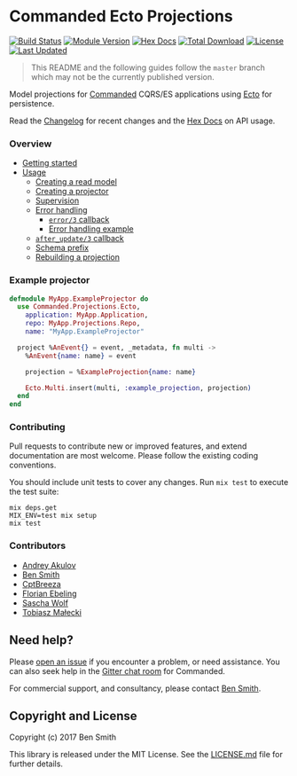 # Commanded Ecto Projections

[![Build Status](https://travis-ci.com/commanded/commanded-ecto-projections.svg?branch=master)](https://travis-ci.com/commanded/commanded-ecto-projections)
[![Module Version](https://img.shields.io/hexpm/v/commanded_ecto_projections.svg)](https://hex.pm/packages/commanded_ecto_projections)
[![Hex Docs](https://img.shields.io/badge/hex-docs-lightgreen.svg)](https://hexdocs.pm/commanded_ecto_projections/)
[![Total Download](https://img.shields.io/hexpm/dt/commanded_ecto_projections.svg)](https://hex.pm/packages/commanded_ecto_projections)
[![License](https://img.shields.io/hexpm/l/commanded_ecto_projections.svg)](https://github.com/commanded/commanded-ecto-projections/blob/master/LICENSE)
[![Last Updated](https://img.shields.io/github/last-commit/commanded/commanded-ecto-projections.svg)](https://github.com/commanded/commanded-ecto-projections/commits/master)

> This README and the following guides follow the `master` branch which may not be the currently published version.

Model projections for [Commanded](https://github.com/commanded/commanded) CQRS/ES applications using [Ecto](https://github.com/elixir-ecto/ecto) for persistence.

Read the [Changelog](CHANGELOG.md) for recent changes and the [Hex Docs](https://hexdocs.pm/commanded_ecto_projections/) on API usage.

### Overview

- [Getting started](guides/getting_started.md)
- [Usage](guides/usage.md)
  - [Creating a read model](guides/usage.md#creating-a-read-model)
  - [Creating a projector](guides/usage.md#creating-a-projector)
  - [Supervision](guides/usage.md#supervision)
  - [Error handling](guides/usage.md#error-handling)
    - [`error/3` callback](guides/usage.md#error3-callback)
    - [Error handling example](guides/usage.md#error-handling-example)
  - [`after_update/3` callback](guides/usage.md#after_update3-callback)
  - [Schema prefix](guides/usage.md#schema-prefix)
  - [Rebuilding a projection](guides/usage.md#rebuilding-a-projection)

### Example projector

```elixir
defmodule MyApp.ExampleProjector do
  use Commanded.Projections.Ecto,
    application: MyApp.Application,
    repo: MyApp.Projections.Repo,
    name: "MyApp.ExampleProjector"

  project %AnEvent{} = event, _metadata, fn multi ->
    %AnEvent{name: name} = event

    projection = %ExampleProjection{name: name}

    Ecto.Multi.insert(multi, :example_projection, projection)
  end
end
```

### Contributing

Pull requests to contribute new or improved features, and extend documentation are most welcome. Please follow the existing coding conventions.

You should include unit tests to cover any changes. Run `mix test` to execute the test suite:

```console
mix deps.get
MIX_ENV=test mix setup
mix test
```

### Contributors

- [Andrey Akulov](https://github.com/astery)
- [Ben Smith](https://github.com/slashdotdash)
- [CptBreeza](https://github.com/CptBreeza)
- [Florian Ebeling](https://github.com/febeling)
- [Sascha Wolf](https://github.com/Zeeker)
- [Tobiasz Małecki](https://github.com/amatalai)

## Need help?

Please [open an issue](https://github.com/commanded/commanded-ecto-projections/issues) if you encounter a problem, or need assistance. You can also seek help in the [Gitter chat room](https://gitter.im/commanded/Lobby) for Commanded.

For commercial support, and consultancy, please contact [Ben Smith](mailto:ben@10consulting.com).

## Copyright and License

Copyright (c) 2017 Ben Smith

This library is released under the MIT License. See the [LICENSE.md](./LICENSE.md) file
for further details.
